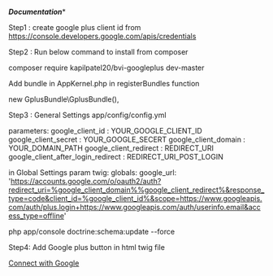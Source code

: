 *******Documentation********

Step1 : create google plus client id  from https://console.developers.google.com/apis/credentials

Step2 : Run below command to install from composer

composer require kapilpatel20/bvi-googleplus dev-master

Add bundle in AppKernel.php in registerBundles function

new GplusBundle\GplusBundle(),

Step3 : General Settings
app/config/config.yml

 parameters:
    google_client_id       : YOUR_GOOGLE_CLIENT_ID
    google_client_secret   : YOUR_GOOGLE_SECERT
    google_client_domain   : YOUR_DOMAIN_PATH
    google_client_redirect : REDIRECT_URI
    google_client_after_login_redirect : REDIRECT_URI_POST_LOGIN

in Global Settings param
twig:
     globals:
         google_url: 'https://accounts.google.com/o/oauth2/auth?redirect_uri=%google_client_domain%%google_client_redirect%&response_type=code&client_id=%google_client_id%&scope=https://www.googleapis.com/auth/plus.login+https://www.googleapis.com/auth/userinfo.email&access_type=offline'

 php app/console doctrine:schema:update --force

Step4: Add Google plus button in html twig file

<a href="{{ google_url }}">Connect with Google</a>